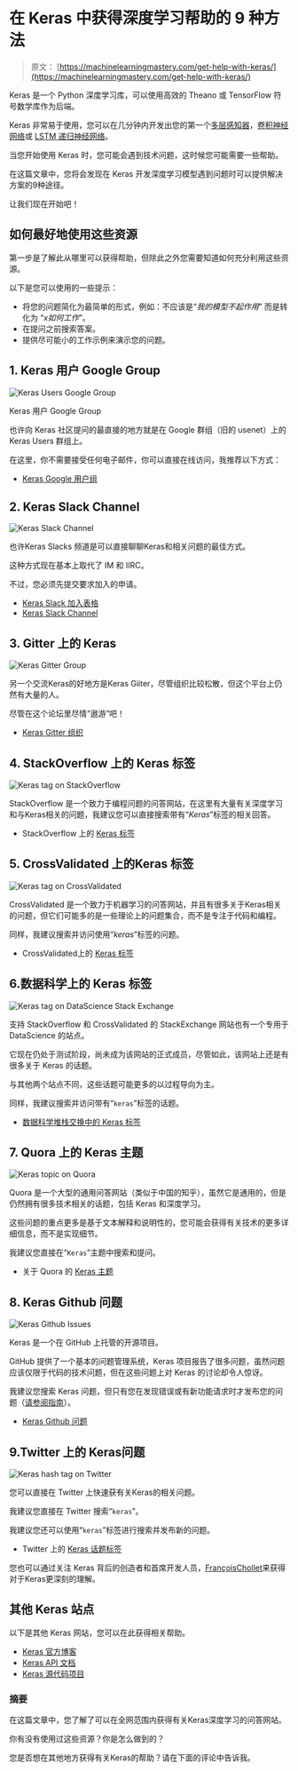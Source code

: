 # 在 Keras 中获得深度学习帮助的 9 种方法

> 原文： [https://machinelearningmastery.com/get-help-with-keras/](https://machinelearningmastery.com/get-help-with-keras/)

Keras 是一个 Python 深度学习库，可以使用高效的 Theano 或 TensorFlow 符号数学库作为后端。

Keras 非常易于使用，您可以在几分钟内开发出您的第一个[多层感知器](http://machinelearningmastery.com/tutorial-first-neural-network-python-keras/)，[卷积神经网络](http://machinelearningmastery.com/handwritten-digit-recognition-using-convolutional-neural-networks-python-keras/)或 [LSTM 递归神经网络](http://machinelearningmastery.com/time-series-prediction-lstm-recurrent-neural-networks-python-keras/)。

当您开始使用 Keras 时，您可能会遇到技术问题，这时候您可能需要一些帮助。

在这篇文章中，您将会发现在 Keras 开发深度学习模型遇到问题时可以提供解决方案的9种途径。

让我们现在开始吧！

## 如何最好地使用这些资源

第一步是了解此从哪里可以获得帮助，但除此之外您需要知道如何充分利用这些资源。

以下是您可以使用的一些提示：

*   将您的问题简化为最简单的形式，例如：不应该是“_我的模型不起作用_” 而是转化为 “_x如何工作_”。
*   在提问之前搜索答案。
*   提供尽可能小的工作示例来演示您的问题。

## 1\. Keras 用户 Google Group

![Keras Users Google Group](img/1370ade3cc9bd5feb94a1be0c1c87369.png)

Keras 用户 Google Group

也许向 Keras 社区提问的最直接的地方就是在 Google 群组（旧的 usenet）上的 Keras Users 群组上。

在这里，你不需要接受任何电子邮件，你可以直接在线访问，我推荐以下方式：

*   [Keras Google 用户组](https://groups.google.com/forum/#!forum/keras-users)

## 2\. Keras Slack Channel

![Keras Slack Channel](img/07aad7228d9e13432d15e81820ae2199.png)


也许Keras Slacks 频道是可以直接聊聊Keras和相关问题的最佳方式。

这种方式现在基本上取代了 IM 和 IIRC。

不过，您必须先提交要求加入的申请。

*   [Keras Slack 加入表格](https://keras-slack-autojoin.herokuapp.com/)
*   [Keras Slack Channel](https://kerasteam.slack.com/)

## 3\. Gitter 上的 Keras

![Keras Gitter Group](img/95f6701c22073478af5f7e8f88aaf8b5.png)



另一个交流Keras的好地方是Keras Giiter，尽管组织比较松散，但这个平台上仍然有大量的人。

尽管在这个论坛里尽情“遨游”吧！

*   [Keras Gitter 组织](https://gitter.im/Keras-io/Lobby#)

## 4\. StackOverflow 上的 Keras 标签

![Keras tag on StackOverflow](img/30e6e1be6cd09de3ce9d725b9ca33188.png)


StackOverflow 是一个致力于编程问题的问答网站，在这里有大量有关深度学习和与Keras相关的问题，我建议您可以直接搜索带有“_Keras_”标签的相关回答。

*   StackOverflow 上的 [Keras 标签](https://stackoverflow.com/questions/tagged/keras)

## 5. CrossValidated 上的Keras 标签

![Keras tag on CrossValidated](img/6074ebf72c384434cedd2411d8a7f962.png)


CrossValidated 是一个致力于机器学习的问答网站，并且有很多关于Keras相关的问题，但它们可能多的是一些理论上的问题集合，而不是专注于代码和编程。

同样，我建议搜索并访问使用“_keras_”标签的问题。

*   CrossValidated上的 [Keras 标签](https://stats.stackexchange.com/questions/tagged/keras)

## 6.数据科学上的 Keras 标签

![Keras tag on DataScience Stack Exchange](img/e0d34ef7b223c8edb1e2ec490aa2c563.png)


支持 StackOverflow 和 CrossValidated 的 StackExchange 网站也有一个专用于 DataScience 的站点。

它现在仍处于测试阶段，尚未成为该网站的正式成员，尽管如此，该网站上还是有很多关于 Keras 的话题。

与其他两个站点不同，这些话题可能更多的以过程导向为主。

同样，我建议搜索并访问带有“`keras`”标签的话题。

*   [数据科学堆栈交换中的 Keras 标签](https://datascience.stackexchange.com/questions/tagged/keras)

## 7\. Quora 上的 Keras 主题

![Keras topic on Quora](img/1f56d629c36a38157a077936baca1aee.png)


Quora 是一个大型的通用问答网站（类似于中国的知乎），虽然它是通用的，但是仍然拥有很多技术相关的话题，包括 Keras 和深度学习。

这些问题的重点更多是基于文本解释和说明性的，您可能会获得有关技术的更多详细信息，而不是实现细节。

我建议您直接在“`Keras`”主题中搜索和提问。

*   关于 Quora 的 [Keras 主题](https://www.quora.com/topic/Keras)

## 8\. Keras Github 问题

![Keras Github Issues](img/f1e85b455ad088df5051e012c2c57db8.png)


Keras 是一个在 GitHub 上托管的开源项目。

GitHub 提供了一个基本的问题管理系统，Keras 项目报告了很多问题，虽然问题应该仅限于代码的技术问题，但在这些问题上对 Keras 的讨论却令人惊讶。

我建议您搜索 Keras 问题，但只有您在发现错误或有新功能请求时才发布您的问题（[请参阅指南](https://github.com/fchollet/keras/blob/master/CONTRIBUTING.md)）。

*   [Keras Github 问题](https://github.com/fchollet/keras/issues)

## 9\.Twitter 上的 Keras问题

![Keras hash tag on Twitter](img/dcf7adb1cfb7d2e4d2acfe7acb62f171.png)


您可以直接在 Twitter 上快速获有关Keras的相关问题。

我建议您直接在 Twitter 搜索“`keras`”。

我建议您还可以使用“`keras`”标签进行搜索并发布新的问题。

*   Twitter 上的 [Keras 话题标签](https://twitter.com/hashtag/keras)

您也可以通过关注 Keras 背后的创造者和首席开发人员，[FrançoisChollet](https://twitter.com/fchollet)来获得对于Keras更深刻的理解。

## 其他 Keras 站点

以下是其他 Keras 网站，您可以在此获得相关帮助。

*   [Keras 官方博客](https://blog.keras.io/)
*   [Keras API 文档](https://keras.io/)
*   [Keras 源代码项目](https://github.com/fchollet/keras)

### 摘要

在这篇文章中，您了解了可以在全网范围内获得有关Keras深度学习的问答网站。

你有没有使用过这些资源？你是怎么做到的？

您是否想在其他地方获得有关Keras的帮助？请在下面的评论中告诉我。
